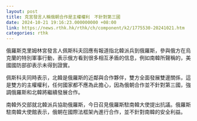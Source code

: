 ```yaml
---
layout: post
title: 克宮發言人稱俄朝合作是主權權利　不針對第三國
date: 2024-10-21 19:16:23.000000000 +08:00
link: https://news.rthk.hk/rthk/ch/component/k2/1775530-20241021.htm
categories: rthk
---
```


俄羅斯克里姆林宮發言人佩斯科夫回應有報道指北韓派兵到俄羅斯，參與俄方在烏克蘭的特別軍事行動，表示俄方看到很多相互矛盾的信息，例如南韓所聲稱的，美國國防部卻表示未得到證實。

佩斯科夫同時表示，北韓是俄羅斯的近鄰與合作夥伴，雙方全面發展雙邊關係，這是雙方的主權權利，任何國家都不應為此擔心，因為俄朝合作並不針對第三國，強調俄羅斯和北韓將繼續發展合作。

南韓外交部就北韓派兵協助俄羅斯，今日召見俄羅斯駐南韓大使提出抗議。俄羅斯駐南韓大使館表示，俄朝在國際法框架內進行合作，並不針對南韓的安全利益。
